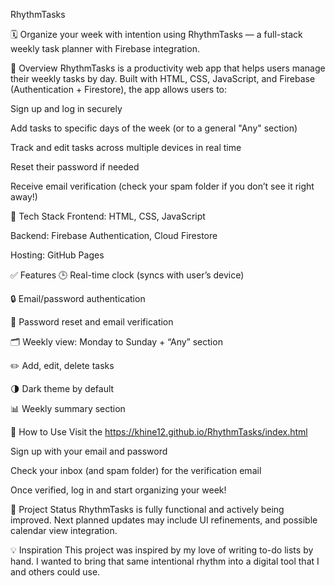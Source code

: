 RhythmTasks 

🗓️ Organize your week with intention using RhythmTasks — a full-stack weekly task planner with Firebase integration.

🌟 Overview
RhythmTasks is a productivity web app that helps users manage their weekly tasks by day. Built with HTML, CSS, JavaScript, and Firebase (Authentication + Firestore), the app allows users to:

Sign up and log in securely

Add tasks to specific days of the week (or to a general "Any" section)

Track and edit tasks across multiple devices in real time

Reset their password if needed

Receive email verification (check your spam folder if you don’t see it right away!)

🔐 Tech Stack
Frontend: HTML, CSS, JavaScript

Backend: Firebase Authentication, Cloud Firestore

Hosting: GitHub Pages

✅ Features
🕒 Real-time clock (syncs with user’s device)

🔒 Email/password authentication

📨 Password reset and email verification

🗂️ Weekly view: Monday to Sunday + “Any” section

✏️ Add, edit, delete tasks

🌗 Dark theme by default

📊 Weekly summary section

🚀 How to Use
Visit the https://khine12.github.io/RhythmTasks/index.html

Sign up with your email and password

Check your inbox (and spam folder) for the verification email

Once verified, log in and start organizing your week!

🔧 Project Status
RhythmTasks is fully functional and actively being improved.
Next planned updates may include UI refinements, and possible calendar view integration.

💡 Inspiration
This project was inspired by my love of writing to-do lists by hand. I wanted to bring that same intentional rhythm into a digital tool that I and others could use.

